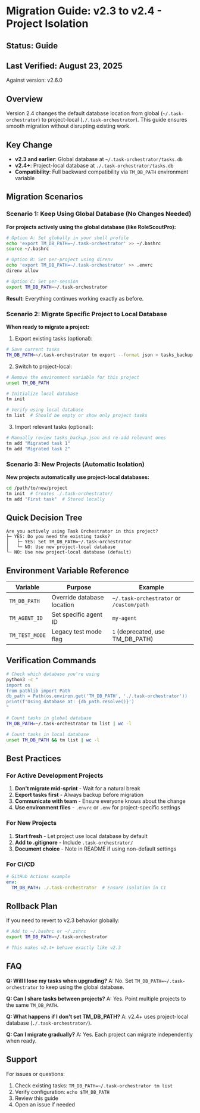 # Migration Guide: v2.3 to v2.4 - Project Isolation

## Status: Guide
## Last Verified: August 23, 2025
Against version: v2.6.0

## Overview
Version 2.4 changes the default database location from global (`~/.task-orchestrator`) to project-local (`./.task-orchestrator`). This guide ensures smooth migration without disrupting existing work.

## Key Change
- **v2.3 and earlier**: Global database at `~/.task-orchestrator/tasks.db`
- **v2.4+**: Project-local database at `./.task-orchestrator/tasks.db`
- **Compatibility**: Full backward compatibility via `TM_DB_PATH` environment variable

## Migration Scenarios

### Scenario 1: Keep Using Global Database (No Changes Needed)

**For projects actively using the global database (like RoleScoutPro):**

```bash
# Option A: Set globally in your shell profile
echo 'export TM_DB_PATH=~/.task-orchestrator' >> ~/.bashrc
source ~/.bashrc

# Option B: Set per-project using direnv
echo 'export TM_DB_PATH=~/.task-orchestrator' >> .envrc
direnv allow

# Option C: Set per-session
export TM_DB_PATH=~/.task-orchestrator
```

**Result**: Everything continues working exactly as before.

### Scenario 2: Migrate Specific Project to Local Database

**When ready to migrate a project:**

1. Export existing tasks (optional):
```bash
# Save current tasks
TM_DB_PATH=~/.task-orchestrator tm export --format json > tasks_backup.json
```

2. Switch to project-local:
```bash
# Remove the environment variable for this project
unset TM_DB_PATH

# Initialize local database
tm init

# Verify using local database
tm list  # Should be empty or show only project tasks
```

3. Import relevant tasks (optional):
```bash
# Manually review tasks_backup.json and re-add relevant ones
tm add "Migrated task 1"
tm add "Migrated task 2"
```

### Scenario 3: New Projects (Automatic Isolation)

**New projects automatically use project-local databases:**

```bash
cd /path/to/new/project
tm init  # Creates ./.task-orchestrator/
tm add "First task"  # Stored locally
```

## Quick Decision Tree

```
Are you actively using Task Orchestrator in this project?
├─ YES: Do you need the existing tasks?
│   ├─ YES: Set TM_DB_PATH=~/.task-orchestrator
│   └─ NO: Use new project-local database
└─ NO: Use new project-local database (default)
```

## Environment Variable Reference

| Variable | Purpose | Example |
|----------|---------|---------|
| `TM_DB_PATH` | Override database location | `~/.task-orchestrator` or `/custom/path` |
| `TM_AGENT_ID` | Set specific agent ID | `my-agent` |
| `TM_TEST_MODE` | Legacy test mode flag | `1` (deprecated, use TM_DB_PATH) |

## Verification Commands

```bash
# Check which database you're using
python3 -c "
import os
from pathlib import Path
db_path = Path(os.environ.get('TM_DB_PATH', './.task-orchestrator'))
print(f'Using database at: {db_path.resolve()}')
"

# Count tasks in global database
TM_DB_PATH=~/.task-orchestrator tm list | wc -l

# Count tasks in local database  
unset TM_DB_PATH && tm list | wc -l
```

## Best Practices

### For Active Development Projects
1. **Don't migrate mid-sprint** - Wait for a natural break
2. **Export tasks first** - Always backup before migration
3. **Communicate with team** - Ensure everyone knows about the change
4. **Use environment files** - `.envrc` or `.env` for project-specific settings

### For New Projects
1. **Start fresh** - Let project use local database by default
2. **Add to .gitignore** - Include `.task-orchestrator/` 
3. **Document choice** - Note in README if using non-default settings

### For CI/CD
```yaml
# GitHub Actions example
env:
  TM_DB_PATH: ./.task-orchestrator  # Ensure isolation in CI
```

## Rollback Plan

If you need to revert to v2.3 behavior globally:

```bash
# Add to ~/.bashrc or ~/.zshrc
export TM_DB_PATH=~/.task-orchestrator

# This makes v2.4+ behave exactly like v2.3
```

## FAQ

**Q: Will I lose my tasks when upgrading?**
A: No. Set `TM_DB_PATH=~/.task-orchestrator` to keep using the global database.

**Q: Can I share tasks between projects?**
A: Yes. Point multiple projects to the same `TM_DB_PATH`.

**Q: What happens if I don't set TM_DB_PATH?**
A: v2.4+ uses project-local database (`./.task-orchestrator/`).

**Q: Can I migrate gradually?**
A: Yes. Each project can migrate independently when ready.

## Support

For issues or questions:
1. Check existing tasks: `TM_DB_PATH=~/.task-orchestrator tm list`
2. Verify configuration: `echo $TM_DB_PATH`
3. Review this guide
4. Open an issue if needed